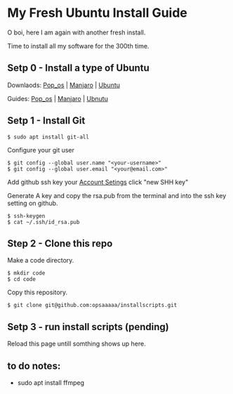 # My Fresh Ubuntu Install Guide

O boi, here I am again with another fresh install. 

Time to install all my software for the 300th time.



## Setp 0 - Install a type of Ubuntu

Downlaods: 
[Pop_os](https://pop.system76.com/) | 
[Manjaro](https://manjaro.org/download/) | 
[Ubuntu](https://ubuntu.com/download/desktop)

Guides: 
[Pop_os](https://support.system76.com/articles/install-pop/) |
[Manjaro](https://manjaro.org/support/firststeps/#making-a-live-system) |
[Ubnutu](https://ubuntu.com/tutorials/install-ubuntu-desktop#1-overview)



## Setp 1 - Install Git

```
$ sudo apt install git-all
```

Configure your git user
```
$ git config --global user.name "<your-username>"
$ git config --global user.email "<your@email.com>"
```


Add github ssh key your [Account Setings](https://github.com/settings/keys)
click "new SHH key"

Generate A key and copy the rsa.pub from the terminal and into the ssh key setting on github.
```
$ ssh-keygen
$ cat ~/.ssh/id_rsa.pub 
```

## Step 2 - Clone this repo

Make a code directory.
```
$ mkdir code
$ cd code
```

Copy this repository.
```
$ git clone git@github.com:opsaaaaa/installscripts.git
```

## Setp 3 - run install scripts (pending)

Reload this page untill somthing shows up here.


## to do notes:

- sudo apt install ffmpeg




